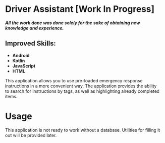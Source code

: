 # Driver Assistant [Work In Progress]

_**All the work done was done solely for the sake of obtaining new knowledge and experience.**_

## Improved Skills:
- **Android**
- **Kotlin**
- **JavaScript**
- **HTML**

This application allows you to use pre-loaded emergency response instructions in a more convenient way. The application provides the ability to search for instructions by tags, as well as highlighting already completed items.
# Usage
This application is not ready to work without a database. Utilities for filling it out will be provided later.
